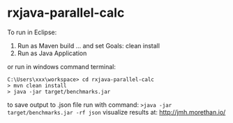 # rxjava-parallel-calc

To run in Eclipse:
1) Run as Maven build ... and set Goals: clean install
2) Run as Java Application

or run in windows command terminal:

```
C:\Users\xxx\workspace> cd rxjava-parallel-calc
> mvn clean install
> java -jar target/benchmarks.jar
```
to save output to .json file run with command:
`>java -jar target/benchmarks.jar -rf json`
visualize results at:
http://jmh.morethan.io/
